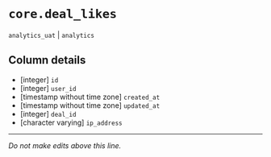 # `core.deal_likes`
`analytics_uat` | `analytics`

## Column details
* [integer]   `id`
* [integer]   `user_id`
* [timestamp without time zone] `created_at`
* [timestamp without time zone] `updated_at`
* [integer]   `deal_id`
* [character varying] `ip_address`

-------------------------------------------------------------------------------
*Do not make edits above this line.*
